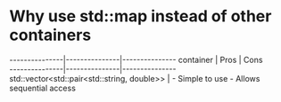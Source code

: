 # Why use std::map instead of other containers


---------------|---------------|---------------
container      | Pros          | Cons        
---------------|---------------|---------------
std::vector<std::pair<std::string, double>> | - Simple to use - Allows sequential access